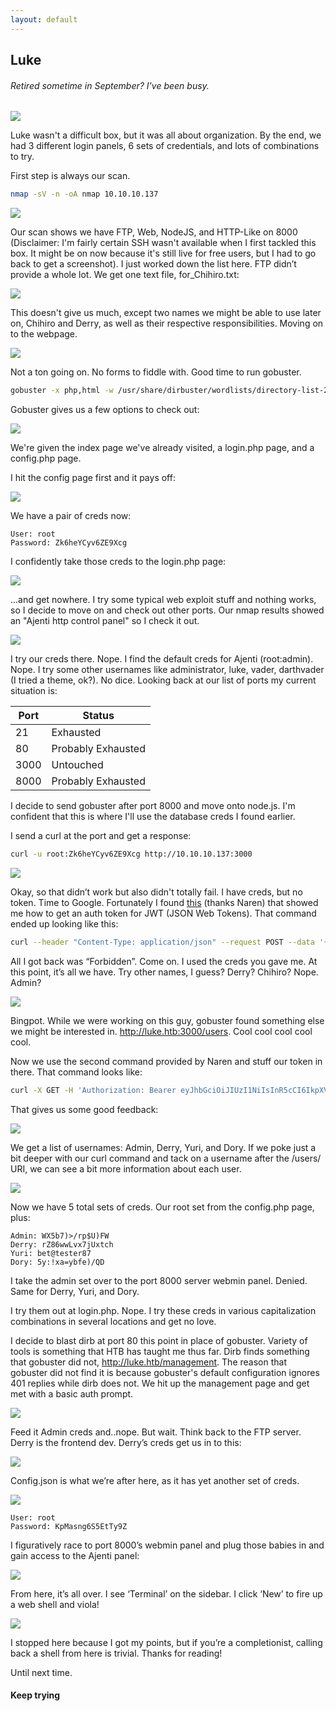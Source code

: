 ```yaml
---
layout: default
---
```


## Luke
###### Retired sometime in September? I've been busy.
![](https://yaboygmoney.github.io/htb/images/luke/machineImage.jpg)

Luke wasn't a difficult box, but it was all about organization. By the end, we had 3 different login panels, 6 sets of credentials, and lots of combinations to try.

First step is always our scan.
```bash
nmap -sV -n -oA nmap 10.10.10.137
```
![](https://yaboygmoney.github.io/htb/images/luke/nmap.jpg)

Our scan shows we have FTP, Web, NodeJS, and HTTP-Like on 8000 (Disclaimer: I'm fairly certain SSH wasn't available when I first tackled this box. It might be on now because it's still live for free users, but I had to go back to get a screenshot). I just worked down the list here. 
FTP didn’t provide a whole lot. We get one text file, for_Chihiro.txt:

![](https://yaboygmoney.github.io/htb/images/luke/for_Chihiro.JPG)

This doesn't give us much, except two names we might be able to use later on, Chihiro and Derry, as well as their respective responsibilities. Moving on to the webpage.

![](https://yaboygmoney.github.io/htb/images/luke/index.JPG)

Not a ton going on. No forms to fiddle with. Good time to run gobuster. 
```bash
gobuster -x php,html -w /usr/share/dirbuster/wordlists/directory-list-2.3-medium.txt -o gobuster.results -u 10.10.10.137
```

Gobuster gives us a few options to check out:

![](https://yaboygmoney.github.io/htb/images/luke/gobusterResults.JPG)

We're given the index page we've already visited, a login.php page, and a config.php page. 

I hit the config page first and it pays off:

![](https://yaboygmoney.github.io/htb/images/luke/creds.JPG)

We have a pair of creds now:
```
User: root
Password: Zk6heYCyv6ZE9Xcg
```

I confidently take those creds to the login.php page:

![](https://yaboygmoney.github.io/htb/images/luke/loginphp.JPG)

...and get nowhere. I try some typical web exploit stuff and nothing works, so I decide to move on and check out other ports.
Our nmap results showed an "Ajenti http control panel" so I check it out.

![](https://yaboygmoney.github.io/htb/images/luke/panellogin.JPG)

I try our creds there. Nope. I find the default creds for Ajenti (root:admin). Nope. I try some other usernames like administrator, luke, vader, darthvader (I tried a theme, ok?). 
No dice. Looking back at our list of ports my current situation is:

| Port | Status             |
|------|--------------------|
|  21  |  Exhausted         |
| 80   | Probably Exhausted |
| 3000 | Untouched          |
| 8000 | Probably Exhausted |

I decide to send gobuster after port 8000 and move onto node.js. I'm confident that this is where I'll use the database creds I found earlier.

I send a curl at the port and get a response:
```bash
curl -u root:Zk6heYCyv6ZE9Xcg http://10.10.10.137:3000
```

![](https://yaboygmoney.github.io/htb/images/luke/tokennotvalid.JPG)

Okay, so that didn’t work but also didn't totally fail. I have creds, but no token. Time to Google.
Fortunately I found [this](https://medium.com/dev-bits/a-guide-for-adding-jwt-token-based-authentication-to-your-single-page-nodejs-applications-c403f7cf04f4) (thanks Naren) that showed me how to get an auth token for JWT (JSON Web Tokens). That command ended up looking like this:
```bash
curl --header "Content-Type: application/json" --request POST --data '{"password":"Zk6heYCyv6ZE9Xcg", "username":"root"}' http://10.10.10.137:3000/login
```
All I got back was “Forbidden”. Come on. I used the creds you gave me. At this point, it’s all we have. Try other names, I guess? Derry? Chihiro? Nope. Admin? 

![](https://yaboygmoney.github.io/htb/images/luke/authenticated.JPG)

Bingpot. While we were working on this guy, gobuster found something else we might be interested in. http://luke.htb:3000/users. Cool cool cool cool cool.

Now we use the second command provided by Naren and stuff our token in there. That command looks like:
```bash
curl -X GET -H 'Authorization: Bearer eyJhbGciOiJIUzI1NiIsInR5cCI6IkpXVCJ9.eyJ1c2VybmFtZSI6ImFkbWluIiwiaWF0IjoxNTYyODAwODI2LCJleHAiOjE1NjI4ODcyMjZ9.9j55kMh03TkyPjiMoH97GOBbzaZedcY3YMg2C9cdfnY' http://10.10.10.137:3000/users
```

That gives us some good feedback:

![](https://yaboygmoney.github.io/htb/images/luke/userslist.JPG)

We get a list of usernames: Admin, Derry, Yuri, and Dory. If we poke just a bit deeper with our curl command and tack on a username after the /users/ URI, we can see a bit more information about each user.

![](https://yaboygmoney.github.io/htb/images/luke/curlPassword.JPG)

Now we have 5 total sets of creds. Our root set from the config.php page, plus:
```
Admin: WX5b7)>/rp$U)FW
Derry: rZ86wwLvx7jUxtch
Yuri: bet@tester87
Dory: 5y:!xa=ybfe)/QD
```

I take the admin set over to the port 8000 server webmin panel. Denied.
Same for Derry, Yuri, and Dory.

I try them out at login.php. Nope. I try these creds in various capitalization combinations in several locations and get no love.

I decide to blast dirb at port 80 this point in place of gobuster. Variety of tools is something that HTB has taught me thus far. Dirb finds something that gobuster did not, http://luke.htb/management. The reason that gobuster did not find it is because gobuster's default configuration ignores 401 replies while dirb does not. We hit up the management page and get met with a basic auth prompt.

![](https://yaboygmoney.github.io/htb/images/luke/managementLogin.JPG)

Feed it Admin creds and..nope. But wait. Think back to the FTP server. Derry is the frontend dev. Derry’s creds get us in to this:

![](https://yaboygmoney.github.io/htb/images/luke/managment.JPG)

Config.json is what we’re after here, as it has yet another set of creds.

![](https://yaboygmoney.github.io/htb/images/luke/configjson.JPG)

```
User: root
Password: KpMasng6S5EtTy9Z
```

I figuratively race to port 8000’s webmin panel and plug those babies in and gain access to the Ajenti panel:

![](https://yaboygmoney.github.io/htb/images/luke/ajentiauthd.JPG)

From here, it’s all over. I see ‘Terminal’ on the sidebar. I click ‘New’ to fire up a web shell and viola!

![](https://yaboygmoney.github.io/htb/images/luke/flag_LI.jpg)

I stopped here because I got my points, but if you’re a completionist, calling back a shell from here is trivial. Thanks for reading!

Until next time.

#### Keep trying
